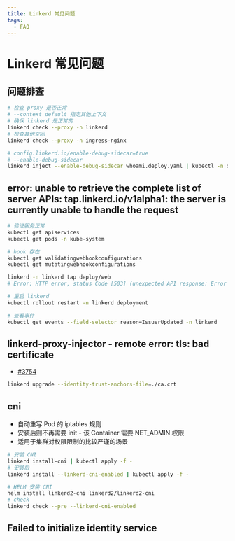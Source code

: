 ```yaml
---
title: Linkerd 常见问题
tags:
  - FAQ
---
```


# Linkerd 常见问题

## 问题排查

```bash
# 检查 proxy 是否正常
# --context default 指定其他上下文
# 确保 linkerd 是正常的
linkerd check --proxy -n linkerd
# 检查其他空间
linkerd check --proxy -n ingress-nginx

# config.linkerd.io/enable-debug-sidecar=true
# --enable-debug-sidecar
linkerd inject --enable-debug-sidecar whoami.deploy.yaml | kubectl -n default apply -f -
```

## error: unable to retrieve the complete list of server APIs: tap.linkerd.io/v1alpha1: the server is currently unable to handle the request

```bash
# 验证服务正常
kubectl get apiservices
kubectl get pods -n kube-system

# hook 存在
kubectl get validatingwebhookconfigurations
kubectl get mutatingwebhookconfigurations

linkerd -n linkerd tap deploy/web
# Error: HTTP error, status Code [503] (unexpected API response: Error trying to reach service: 'x509: certificate relies on legacy Common Name field, use SANs or temporarily enable Common Name matching with GODEBUG=x509ignoreCN=0')

# 重启 linkerd
kubectl rollout restart -n linkerd deployment

# 查看事件
kubectl get events --field-selector reason=IssuerUpdated -n linkerd
```

## linkerd-proxy-injector - remote error: tls: bad certificate

- [#3754](https://github.com/linkerd/linkerd2/issues/3754)

```bash
linkerd upgrade --identity-trust-anchors-file=./ca.crt
```

## cni

- 自动重写 Pod 的 iptables 规则
- 安装后则不再需要 init - 该 Container 需要 NET_ADMIN 权限
- 适用于集群对权限限制的比较严谨的场景

```bash
# 安装 CNI
linkerd install-cni | kubectl apply -f -
# 安装后
linkerd install --linkerd-cni-enabled | kubectl apply -f -

# HELM 安装 CNI
helm install linkerd2-cni linkerd2/linkerd2-cni
# check
linkerd check --pre --linkerd-cni-enabled
```

## Failed to initialize identity service
